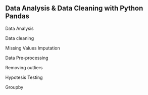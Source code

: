 ## Data Analysis & Data Cleaning with Python Pandas

<p>Data Analysis</p>
<p>Data cleaning</p>
<p>Missing Values Imputation</p>
<p>Data Pre-processing</p>
<p>Removing outliers</p>
<p>Hypotesis Testing</p>
<p>Groupby</p>
